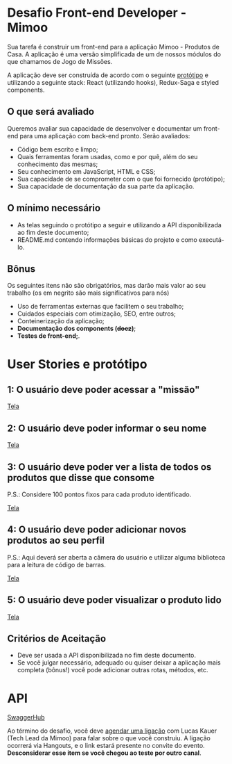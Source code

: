 # Desafio Front-end Developer - Mimoo

Sua tarefa é construir um front-end para a aplicação Mimoo - Produtos de Casa. A aplicação é uma versão simplificada de um de nossos módulos do que chamamos de Jogo de Missões.

A aplicação deve ser construída de acordo com o seguinte [protótipo](https://xd.adobe.com/view/3dace6bc-3b62-4d1b-a35a-ba1b7d79725b-68ff/) e utilizando a seguinte stack: React (utilizando hooks), Redux-Saga e styled components.

## O que será avaliado

Queremos avaliar sua capacidade de desenvolver e documentar um front-end para uma aplicação com back-end pronto. Serão avaliados:

- Código bem escrito e limpo;
- Quais ferramentas foram usadas, como e por quê, além do seu conhecimento das mesmas;
- Seu conhecimento em JavaScript, HTML e CSS;
- Sua capacidade de se comprometer com o que foi fornecido (protótipo);
- Sua capacidade de documentação da sua parte da aplicação.

## O mínimo necessário

- As telas seguindo o protótipo a seguir e utilizando a API disponibilizada ao fim deste documento;
- README.md contendo informações básicas do projeto e como executá-lo.

## Bônus

Os seguintes itens não são obrigatórios, mas darão mais valor ao seu trabalho (os em negrito são mais significativos para nós)

- Uso de ferramentas externas que facilitem o seu trabalho;
- Cuidados especiais com otimização, SEO, entre outros;
- Conteinerização da aplicação;
- **Documentação dos components (~~docz~~)**;
- **Testes de front-end;**.

# User Stories e protótipo

## 1: O usuário deve poder acessar a "missão"

[Tela](https://xd.adobe.com/view/3dace6bc-3b62-4d1b-a35a-ba1b7d79725b-68ff/)

## 2: O usuário deve poder informar o seu nome

[Tela](https://xd.adobe.com/view/3dace6bc-3b62-4d1b-a35a-ba1b7d79725b-68ff/screen/8b367a8a-8726-476a-84da-9e7185cf4dc3/)

## 3: O usuário deve poder ver a lista de todos os produtos que disse que consome

P.S.: Considere 100 pontos fixos para cada produto identificado.

[Tela](https://xd.adobe.com/view/3dace6bc-3b62-4d1b-a35a-ba1b7d79725b-68ff/screen/92e8196d-0a44-4d19-b903-db63d1e30495/)

## 4: O usuário deve poder adicionar novos produtos ao seu perfil

P.S.: Aqui deverá ser aberta a câmera do usuário e utilizar alguma biblioteca para a leitura de código de barras.

[Tela](https://xd.adobe.com/view/3dace6bc-3b62-4d1b-a35a-ba1b7d79725b-68ff/screen/b2bd20df-b250-478f-8330-d80997434ec5/)

## 5: O usuário deve poder visualizar o produto lido

[Tela](https://xd.adobe.com/view/3dace6bc-3b62-4d1b-a35a-ba1b7d79725b-68ff/screen/5c578d8e-d056-4413-970f-5d109bd0ab08/)

## Critérios de Aceitação

- Deve ser usada a API disponibilizada no fim deste documento.
- Se você julgar necessário, adequado ou quiser deixar a aplicação mais completa (bônus!) você pode adicionar outras rotas, métodos, etc.


# API
[SwaggerHub](https://app.swaggerhub.com/apis/mimoo-tech/frontend-challenge-api/1.0.0)


Ao término do desafio, você deve [agendar uma ligação](https://calendly.com/lucaskauer/challenge) com Lucas Kauer (Tech Lead da Mimoo) para falar sobre o que você construiu. A ligação ocorrerá via Hangouts, e o link estará presente no convite do evento. **Desconsiderar esse item se você chegou ao teste por outro canal**.
